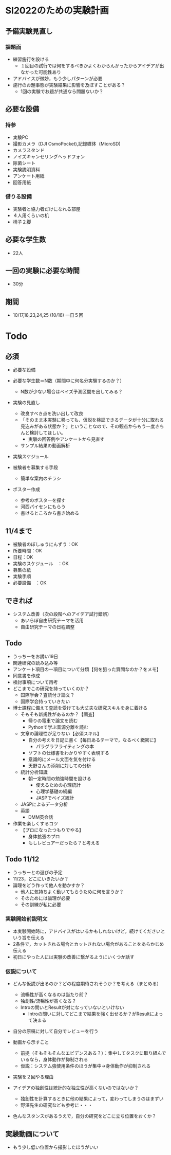 # SI2022のための実験計画
## 予備実験見直し
### 課題面
- 練習施行を設ける
  - １回目の試行では何をするべきかよくわからんかったからアイデアが出なかった可能性あり
- アドバイスが微妙，もう少しパターンが必要
- 施行のお題事態が実験結果に影響を及ぼすことがある？
  - 1回の実験でお題が共通なら問題ないか？



## 必要な設備
### 持参
- 実験PC 
- 撮影カメラ（DJI OsmoPocket),記録媒体（MicroSD) 
- カメラスタンド
- ノイズキャンセリングヘッドフォン
- 除菌シート
- 実験説明資料
- アンケート用紙
- 回答用紙
### 借りる設備
- 実験者と協力者だけになれる部屋
- ４人用くらいの机
- 椅子２脚
## 必要な学生数
- 22人
## 一回の実験に必要な時間
- 30分
## 期間
- 10/17,18,23,24,25 (10/16) 一日５回


# Todo 
## 必須
- 必要な設備
- 必要な学生数＝N数（期間中に何名分実験するのか？）
  - N数が少ない場合はベイズ予測区間を出してみる？
- 実験の見直し
  - 改良すべき点を洗い出して改良
  - 「そのまま本実験に移っても、仮説を検証できるデータが十分に取れる見込みがある状態か？」ということなので、その観点からもう一度きちんと検討してほしい。
    - 実験の回答例やアンケートから見直す
  - サンプル結果の動画解析
- 実験スケジュール
- 被験者を募集する手段
  - 簡単な案内のチラシ

- ポスター作成
  - 参考のポスターを探す
  - 河西パイセンにもらう
  - 書けるところから書き始める
## 11/4まで
- 被験者のぼしゅうにんずう：OK
- 所要時間：OK
- 日程：OK
- 実験のスケジュール　：OK
- 募集の紙
- 実験手順
- 必要設備　：OK
## できれば
- システム改善（次の段階へのアイデア試行錯誤）
  - あいらぼ自由研究テーマを活用
  - 自由研究テーマの日程調整

## Todo
- うっちーをお誘い19日
- 関連研究の読み込み等
- アンケート項目の一項目について分類【何を狙った質問なのか？をメモ】
- 同意書を作成
- 検討事項について再考
- どこまでこの研究を持っていくのか？
  - 国際学会？査読付き論文？
  - 国際学会持っていきたい
- 博士課程に備えて査読を受けても大丈夫な研究スキルを身に着ける
  - そもそも新規性があるのか？【調査】
    - 帰りの電車で論文を読む
    - Pythonで学ぶ音源分離を読む
  - 文章の論理性が足りない【必須スキル】
    - 自分の考えを日記に書く【毎日あるテーマで，なるべく緻密に】
      - パラグラフライティングの本
    - ソフトの仕様書をわかりやすく表現する
    - 意識的にメール文面を気を付ける
    - 天野さんの添削に対しての分析
  - 統計分析知識
    - 朝一定時間の勉強時間を設ける
      - 使えるための心理統計
      - 心理学基礎の続編
      - JASPでベイズ統計
  - JASPによるデータ分析
  - 英語
    - DMM英会話
- 作業を楽しくするコツ
  - 【プロになったつもりでやる】
    - 身体拡張のプロ
    - もしレビュアーだったら？と考える

## Todo 11/12
- うっちーとの遊びの予定
- 11/23，どこにいきたいか？
- 論理をどう作って他人を動かすか？
  - 他人に気持ちよく動いてもらうために何を言うか？
  - そのためには論理が必要
  - その訓練が私に必要

### 実験開始前説明文
- 本実験開始時に，アドバイスがはいるかもしれないけど，続けてくださいという旨を伝える
- 2条件で，カットされる場合とカットされない場合があることをあらかじめ伝える
- 初日にやった人には実験の改善に繋がるようにいくつか話す

### 仮説について
- どんな仮説が出るのか？どの程度期待されそうか？を考える（まとめる）
  - 流暢性が高くなるのは当たり前？
  - 独創性/流暢性が高くなる？
  - Introの問いとResultが対になっていないといけない
    - Introの問いに対してどこまで結果を強く出せるか？がResultによって決まる

- 自分の原稿に対して自分でレビューを行う

- 動画から示すこと
  - 前提（そもそもそんなエビデンスある？）：集中してタスクに取り組んでいるなら，身体動作が抑制される
  - 仮説：システム強使用条件のほうが集中→身体動作が抑制される

- 実験を２回やる理由
- アイデアの独創性は統計的な独立性が高くないのではないか？
  - 独創性を計算するときに他の結果によって，変わってしまうのはまずい
  - 野澤先生の研究なども参考に・・・

- 色んなスタンスがあるうえで，自分の研究をどこに立ち位置をおくか？

## 実験動画について

- もう少し低い位置から撮影したほうがいい
